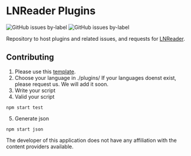 # LNReader Plugins

<p>
  <img alt="GitHub issues by-label" src="https://img.shields.io/github/issues/lnreader/lnreader-sources/Source%20Request?color=success&label=source%20requests">
  <img alt="GitHub issues by-label" src="https://img.shields.io/github/issues/lnreader/lnreader-sources/Bug?color=red&label=bugs">
</p>

Repository to host plugins and related issues, and requests for [LNReader](https://github.com/LNReader/lnreader).

## Contributing

1. Please use this [template](./template.js).
2. Choose your language in ./plugins/
If your languages doenst exist, please request us. We will add it soon.
3. Write your script
4. Valid your script
```
npm start test
```
5. Generate json
```
npm start json
```

The developer of this application does not have any affiliation with the content providers available.
